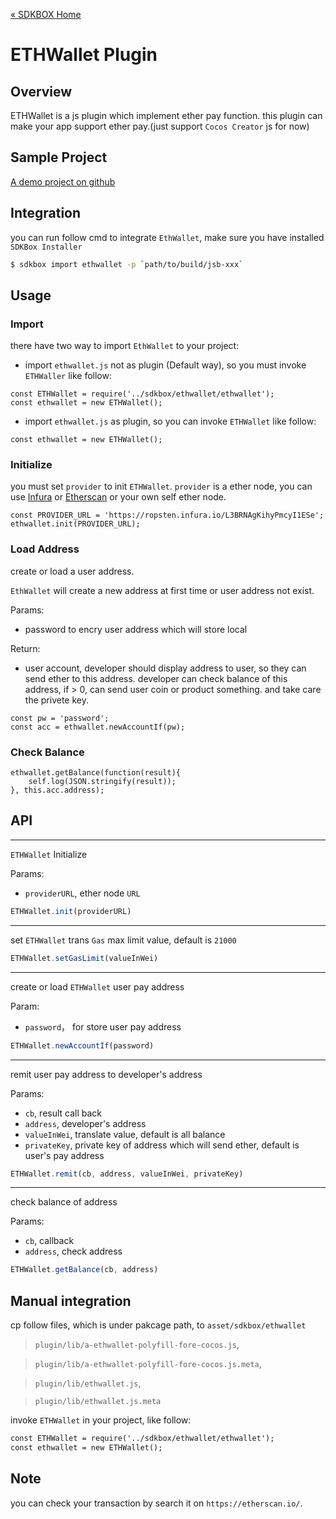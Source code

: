 [&#171; SDKBOX Home](http://sdkbox.com)

<h1>ETHWallet Plugin</h1>

## Overview

ETHWallet is a js plugin which implement ether pay function. this plugin can make your app support ether pay.(just support `Cocos Creator` js for now)


## Sample Project

[A demo project on github](https://github.com/sdkbox/ETHWallet)

## Integration

you can run follow cmd to integrate `EthWallet`, make sure you have installed `SDKBox Installer`

```bash
$ sdkbox import ethwallet -p `path/to/build/jsb-xxx`
```

## Usage

### Import

there have two way to import `EthWallet` to your project:

* import `ethwallet.js` not as plugin (Default way), so you must invoke `ETHWaller` like follow:

```
const ETHWallet = require('../sdkbox/ethwallet/ethwallet');
const ethwallet = new ETHWallet();
```

* import `ethwallet.js` as plugin, so you can invoke `ETHWallet` like follow:

```
const ethwallet = new ETHWallet();
```

### Initialize

you must set `provider` to init `ETHWallet`. `provider` is a ether node, you can use [Infura](https://infura.io/) or [Etherscan](https://etherscan.io/) or your own self ether node.
```
const PROVIDER_URL = 'https://ropsten.infura.io/L3BRNAgKihyPmcyI1ESe';
ethwallet.init(PROVIDER_URL);
```

### Load Address

create or load a user address.

`EthWallet` will create a new address at first time or user address not exist.

Params:

* password to encry user address which will store local

Return:

* user account, developer should display address to user, so they can send ether to this address. developer can check balance of this address, if > 0, can send user coin or product something. and take care the privete key.

```
const pw = 'password';
const acc = ethwallet.newAccountIf(pw);
```

### Check Balance

```
ethwallet.getBalance(function(result){
    self.log(JSON.stringify(result));
}, this.acc.address);
```


## API

---
`ETHWallet` Initialize

Params:

* `providerURL`, ether node `URL`

```js
ETHWallet.init(providerURL)
```

---
set `ETHWallet` trans `Gas` max limit value, default is `21000`
```js
ETHWallet.setGasLimit(valueInWei)
```

---
create or load `ETHWallet` user pay address

Param:

* `password`， for store user pay address

```js
ETHWallet.newAccountIf(password)
```

---
remit user pay address to developer's address

Params:

* `cb`, result call back
* `address`, developer's address
* `valueInWei`, translate value, default is all balance
* `privateKey`, private key of address which will send ether, default is user's pay address

```js
ETHWallet.remit(cb, address, valueInWei, privateKey)
```

---
check balance of address

Params:

* `cb`, callback
* `address`, check address

```js
ETHWallet.getBalance(cb, address)
```


## Manual integration

cp follow files, which is under pakcage path, to `asset/sdkbox/ethwallet`

> `plugin/lib/a-ethwallet-polyfill-fore-cocos.js`,

> `plugin/lib/a-ethwallet-polyfill-fore-cocos.js.meta`,

> `plugin/lib/ethwallet.js`,

> `plugin/lib/ethwallet.js.meta`


invoke `ETHWallet` in your project, like follow:
```xml
const ETHWallet = require('../sdkbox/ethwallet/ethwallet');
const ethwallet = new ETHWallet();
```


## Note

you can check your transaction by search it on `https://etherscan.io/`.

